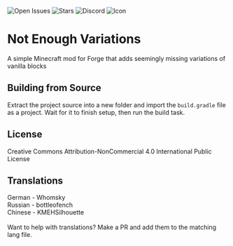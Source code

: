 ![Open Issues](https://img.shields.io/github/issues/Elephant1214/NotEnoughVariations?style=for-the-badge)
![Stars](https://img.shields.io/github/stars/Elephant1214/NotEnoughVariations?style=for-the-badge)
![Discord](https://img.shields.io/discord/959153592869224579?color=blue&label=Discord&style=for-the-badge)
![Icon](https://media.discordapp.net/attachments/776166607448965133/952347536474128434/Not_Enough_Variants_Icon64x64.png)

# Not Enough Variations
A simple Minecraft mod for Forge that adds seemingly missing variations of vanilla blocks

## Building from Source
Extract the project source into a new folder and import the `build.gradle` file as a project. Wait for it to finish setup, then run the build task.

## License
Creative Commons Attribution-NonCommercial 4.0 International Public License

## Translations
German - Whomsky\
Russian - bottleofench\
Chinese - KMEHSilhouette\
\
Want to help with translations? Make a PR and add them to the matching lang file.
